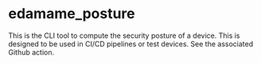 # edamame_posture
This is the CLI tool to compute the security posture of a device. This is designed to be used in CI/CD pipelines or test devices.
See the associated Github action.